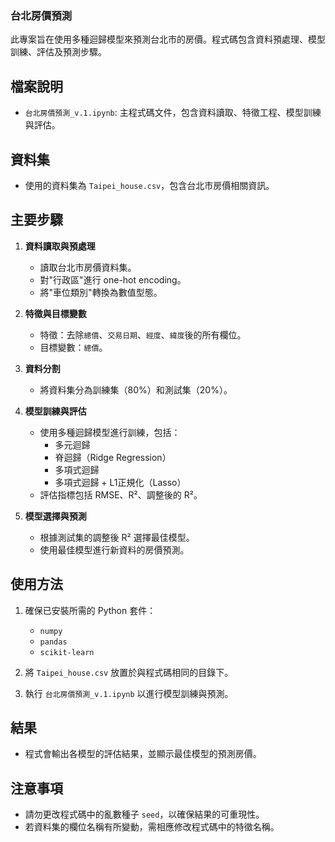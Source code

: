 ### 台北房價預測

此專案旨在使用多種迴歸模型來預測台北市的房價。程式碼包含資料預處理、模型訓練、評估及預測步驟。

## 檔案說明

- `台北房價預測_v.1.ipynb`: 主程式碼文件，包含資料讀取、特徵工程、模型訓練與評估。

## 資料集

- 使用的資料集為 `Taipei_house.csv`，包含台北市房價相關資訊。

## 主要步驟

1. **資料讀取與預處理**
   - 讀取台北市房價資料集。
   - 對"行政區"進行 one-hot encoding。
   - 將"車位類別"轉換為數值型態。

2. **特徵與目標變數**
   - 特徵：去除`總價`、`交易日期`、`經度`、`緯度`後的所有欄位。
   - 目標變數：`總價`。

3. **資料分割**
   - 將資料集分為訓練集（80%）和測試集（20%）。

4. **模型訓練與評估**
   - 使用多種迴歸模型進行訓練，包括：
     - 多元迴歸
     - 脊迴歸（Ridge Regression）
     - 多項式迴歸
     - 多項式迴歸 + L1正規化（Lasso）
   - 評估指標包括 RMSE、R²、調整後的 R²。

5. **模型選擇與預測**
   - 根據測試集的調整後 R² 選擇最佳模型。
   - 使用最佳模型進行新資料的房價預測。

## 使用方法

1. 確保已安裝所需的 Python 套件：
   - `numpy`
   - `pandas`
   - `scikit-learn`

2. 將 `Taipei_house.csv` 放置於與程式碼相同的目錄下。

3. 執行 `台北房價預測_v.1.ipynb` 以進行模型訓練與預測。

## 結果

- 程式會輸出各模型的評估結果，並顯示最佳模型的預測房價。

## 注意事項

- 請勿更改程式碼中的亂數種子 `seed`，以確保結果的可重現性。
- 若資料集的欄位名稱有所變動，需相應修改程式碼中的特徵名稱。